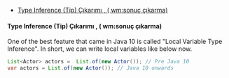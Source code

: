 


<!-- TOC -->

- [Type Inference (Tip) Çıkarımı , ( wm:sonuç çıkarma)](#type-inference-tip-çıkarımı---wmsonuç-çıkarma)

<!-- /TOC -->



#### Type Inference (Tip) Çıkarımı , ( wm:sonuç çıkarma)

One of the best feature that came in Java 10 is called "Local Variable Type Inference". In short, we can write local variables like below now.

````java
List<Actor> actors =  List.of(new Actor()); // Pre Java 10
var actors = List.of(new Actor()); // Java 10 onwards 

````


